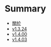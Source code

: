 # Summary

* [關於](README.md)
* [v1.3.24](./articles/v1324.md)
* [v1.4.00](./articles/v1400.md)
* [v1.4.03](./articles/v1403.md)
